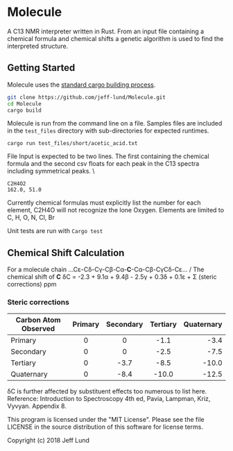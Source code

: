 # Molecule
A C13 NMR interpreter written in Rust. From an input file containing a chemical formula and chemical shifts a genetic algorithm is used to find the interpreted structure.

## Getting Started
Molecule uses the [standard cargo building process](https://doc.rust-lang.org/cargo/guide/working-on-an-existing-project.html).
```sh
git clone https://github.com/jeff-lund/Molecule.git
cd Molecule
cargo build
```

Molecule is run from the command line on a file. Samples files are included in the
`test_files` directory with sub-directories for expected runtimes.
```
cargo run test_files/short/acetic_acid.txt
```

File Input is expected to be two lines. The first containing the chemical formula and the second csv floats for each peak in the C13 spectra including symmetrical peaks. \
```
C2H4O2 
162.0, 51.0
```

Currently chemical formulas must explicitly list the number for each element, C2H4O
will not recognize the lone Oxygen.
Elements are limited to C, H, O, N, Cl, Br

Unit tests are run with `Cargo test`

## Chemical Shift Calculation
For a molecule chain ...C&#949;-C&#948;-C&#947;-C&#946;-C&#945;-**C**-C&#945;-C&#946;-C&#947;C&#948;-C&#949;... /
The chemical shift of **C** &#948;C = -2.3 + 9.1&#945; + 9.4&#946; - 2.5&#947; + 0.3&#948; + 0.1&#949; + &#931; (steric corrections) ppm

### Steric corrections
| Carbon Atom Observed | Primary | Secondary | Tertiary | Quaternary |
|----------------------|:-------:|:---------:|:--------:|-----------:|
| Primary              | 0       | 0         | -1.1     | -3.4       |
| Secondary            | 0       | 0         | -2.5     | -7.5       |
| Tertiary             | 0       | -3.7      | -8.5     | -10.0      |
| Quaternary           | 0       | -8.4      | -10.0    | -12.5      |

&#948;C is further affected by substituent effects too numerous to list here. \
Reference: Introduction to Spectroscopy 4th ed, Pavia, Lampman, Kriz, Vyvyan. Appendix 8.



This program is licensed under the "MIT License". Please see the file LICENSE in
the source distribution of this software for license terms.

Copyright (c) 2018 Jeff Lund
